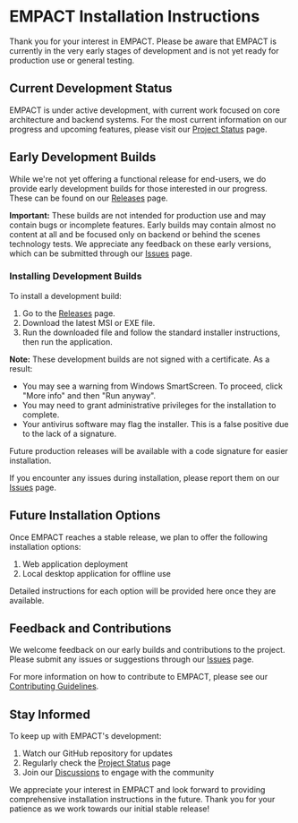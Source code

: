 # EMPACT Installation Instructions

Thank you for your interest in EMPACT. Please be aware that EMPACT is currently in the very early stages of development and is not yet ready for production use or general testing.

## Current Development Status

EMPACT is under active development, with current work focused on core architecture and backend systems. For the most current information on our progress and upcoming features, please visit our [Project Status](https://github.com/empact/EMPACT/wiki/Project-Status) page.

## Early Development Builds

While we're not yet offering a functional release for end-users, we do provide early development builds for those interested in our progress. These can be found on our [Releases](https://github.com/empact/EMPACT/releases) page.

**Important:** These builds are not intended for production use and may contain bugs or incomplete features. Early builds may contain almost no content at all and be focused only on backend or behind the scenes technology tests. We appreciate any feedback on these early versions, which can be submitted through our [Issues](https://github.com/empact/EMPACT/issues) page.

### Installing Development Builds

To install a development build:

1. Go to the [Releases](https://github.com/empact/EMPACT/releases) page.
2. Download the latest MSI or EXE file.
3. Run the downloaded file and follow the standard installer instructions, then run the application.

**Note:** These development builds are not signed with a certificate. As a result:
- You may see a warning from Windows SmartScreen. To proceed, click "More info" and then "Run anyway".
- You may need to grant administrative privileges for the installation to complete.
- Your antivirus software may flag the installer. This is a false positive due to the lack of a signature.

Future production releases will be available with a code signature for easier installation.

If you encounter any issues during installation, please report them on our [Issues](https://github.com/empact/EMPACT/issues) page.

## Future Installation Options

Once EMPACT reaches a stable release, we plan to offer the following installation options:

1. Web application deployment
2. Local desktop application for offline use

Detailed instructions for each option will be provided here once they are available.

## Feedback and Contributions

We welcome feedback on our early builds and contributions to the project. Please submit any issues or suggestions through our [Issues](https://github.com/empact/EMPACT/issues) page.

For more information on how to contribute to EMPACT, please see our [Contributing Guidelines](https://github.com/empact/EMPACT/wiki/Contributing-Guidelines).

## Stay Informed

To keep up with EMPACT's development:

1. Watch our GitHub repository for updates
2. Regularly check the [Project Status](https://github.com/empact/EMPACT/wiki/Project-Status) page
3. Join our [Discussions](https://github.com/empact/EMPACT/discussions) to engage with the community

We appreciate your interest in EMPACT and look forward to providing comprehensive installation instructions in the future. Thank you for your patience as we work towards our initial stable release!